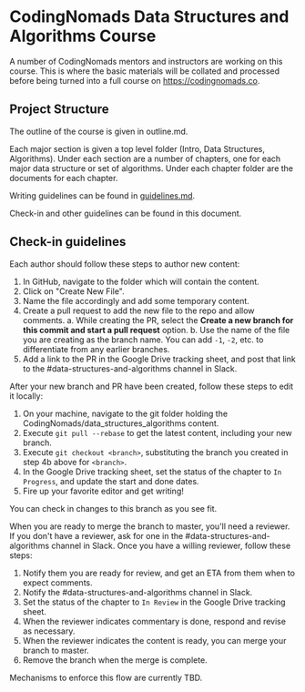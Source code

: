 # CodingNomads Data Structures and Algorithms Course

A number of CodingNomads mentors and instructors are working on this course. This is where the basic materials will be collated and processed before being turned into a full course on https://codingnomads.co.

## Project Structure

The outline of the course is given in outline.md.

Each major section is given a top level folder (Intro, Data Structures, Algorithms). Under each section are a number of chapters, one for each major data structure or set of algorithms. Under each chapter folder are the documents for each chapter.

Writing guidelines can be found in [guidelines.md]().

Check-in and other guidelines can be found in this document.

## Check-in guidelines

Each author should follow these steps to author new content:

1. In GitHub, navigate to the folder which will contain the content.
2. Click on "Create New File".
3. Name the file accordingly and add some temporary content.
4. Create a pull request to add the new file to the repo and allow comments. 
 a. While creating the PR, select the **Create a new branch for this commit and start a pull request** option.
 b. Use the name of the file you are creating as the branch name. You can add `-1`, `-2`, etc. to differentiate from any earlier branches.
5. Add a link to the PR in the Google Drive tracking sheet, and post that link to the #data-structures-and-algorithms channel in Slack.

After your new branch and PR have been created, follow these steps to edit it locally:

1. On your machine, navigate to the git folder holding the CodingNomads/data_structures_algorithms content.
2. Execute `git pull --rebase` to get the latest content, including your new branch.
3. Execute `git checkout <branch>`, substituting the branch you created in step 4b above for `<branch>`.
4. In the Google Drive tracking sheet, set the status of the chapter to `In Progress`, and update the start and done dates.
5. Fire up your favorite editor and get writing!

You can check in changes to this branch as you see fit.

When you are ready to merge the branch to master, you'll need a reviewer. If you don't have a reviewer, ask for one in the #data-structures-and-algorithms channel in Slack. Once you have a willing reviewer, follow these steps:

1. Notify them you are ready for review, and get an ETA from them when to expect comments.
2. Notify the #data-structures-and-algorithms channel in Slack.
3. Set the status of the chapter to `In Review` in the Google Drive tracking sheet.
4. When the reviewer indicates commentary is done, respond and revise as necessary.
5. When the reviewer indicates the content is ready, you can merge your branch to master.
6. Remove the branch when the merge is complete.

Mechanisms to enforce this flow are currently TBD.
